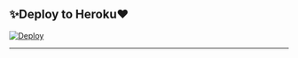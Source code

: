 ## ✨Deploy to Heroku❤️ 

[![Deploy](https://www.herokucdn.com/deploy/button.svg)](https://dashboard.heroku.com/new?button-url=https%3A%2F%2Fgithub.com%2Fsamsungdew%2FManu-MD%3Ftab%3Dreadme-ov-file&org=lazackteam1&template=https%3A%2F%2Fgithub.com%2Fsamsungdew%2FManu-MD%3Ftab%3Dreadme-ov-file)

____________________________________
